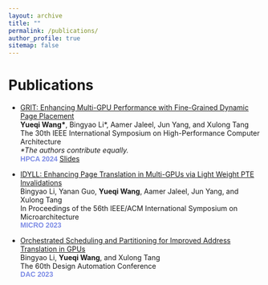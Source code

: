 ```yaml
---
layout: archive
title: ""
permalink: /publications/
author_profile: true
sitemap: false
---
```


<!-- {% if author.googlescholar %}
  You can also find my articles on <u><a href="{{author.googlescholar}}">my Google Scholar profile</a>.</u>
{% endif %}

{% include base_path %}

{% for post in site.publications reversed %}
  {% include archive-single.html %}
{% endfor %}
 -->

Publications
===

* [GRIT: Enhancing Multi-GPU Performance with Fine-Grained Dynamic Page Placement]() \
  **Yueqi Wang\***, Bingyao Li*, Aamer Jaleel, Jun Yang, and Xulong Tang \
  The 30th IEEE International Symposium on High-Performance Computer Architecture \
  <i>\*The authors contribute equally.</i>\
  <span style="font-family: Arial; color: #7C8BE6; font-weight: bold;">HPCA 2024</span>
  [Slides]()



* [IDYLL: Enhancing Page Translation in Multi-GPUs via Light Weight PTE Invalidations](../files/MICRO2023_IDYLL) \
  Bingyao Li, Yanan Guo, **Yueqi Wang**, Aamer Jaleel, Jun Yang, and Xulong Tang \
  In Proceedings of the 56th IEEE/ACM International Symposium on Microarchitecture \
  <span style="font-family: Arial; color: #7C8BE6; font-weight: bold;">MICRO 2023</span>

* [Orchestrated Scheduling and Partitioning for Improved Address Translation in GPUs](../files/DAC2023.pdf) \
  Bingyao Li, **Yueqi Wang**, and Xulong Tang\
  The 60th Design Automation Conference\
  <span style="font-family: Arial; color: #7C8BE6; font-weight: bold;">DAC 2023</span>

